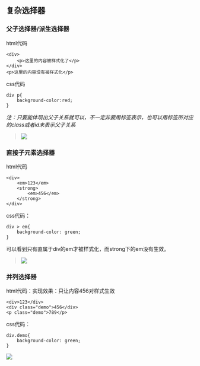 ## 复杂选择器
### 父子选择器/派生选择器
html代码
```
<div>
	<p>这里的内容被样式化了</p>
</div>
<p>这里的内容没有被样式化</p>
```
css代码
```
div p{
	background-color:red;
}
```
*注：只要能体现出父子关系就可以，不一定非要用标签表示，也可以用标签所对应的class或者id来表示父子关系*

> ![](https://raw.githubusercontent.com/linfeitang/diary/master/Pictures/20190616154624.png?token=AH3FPOGSAZFQG2IINEEZ55C5AX5QM)

### 直接子元素选择器
html代码
```
<div>
	<em>123</em>
	<strong>
		<em>456</em>
	</strong>
</div>
```

css代码：
```
div > em{
	background-color: green;
}
```
可以看到只有直属于div的em才被样式化，而strong下的em没有生效。
>![](https://raw.githubusercontent.com/linfeitang/diary/master/Pictures/%E5%BE%AE%E4%BF%A1%E6%88%AA%E5%9B%BE_20190616161305.png?token=AH3FPOBTZE7ZH5B3VRABXDS5AX5HI)

### 并列选择器
html代码：实现效果：只让内容456对样式生效
```
<div>123</div>
<div class="demo">456</div>
<p class="demo">789</p>
```
css代码：
```
div.demo{
	background-color: green;
}
```
![](https://raw.githubusercontent.com/linfeitang/diary/master/Pictures/20190616162922.png?token=AH3FPOEOLS7K37WD55MMHVS5AX7F4)